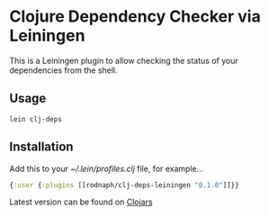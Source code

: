 
# Clojure Dependency Checker via Leiningen

This is a Leiningen plugin to allow checking the status of your dependencies
from the shell.

## Usage

```
lein clj-deps
```

## Installation

Add this to your _~/.lein/profiles.clj_ file, for example...

```clojure
{:user {:plugins [[rodnaph/clj-deps-leiningen "0.1.0"]]}}
```

Latest version can be found on
[Clojars](https://clojars.org/rodnaph/clj-deps-leiningen)

